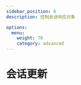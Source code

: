 ```yaml
---
sidebar_position: 6
description: 控制会话响应对象

options:
  menu:
    weight: 70
    category: advanced
---
```


# 会话更新
